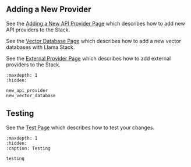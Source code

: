 
```{include} ../../../CONTRIBUTING.md
```

## Adding a New Provider

See the [Adding a New API Provider Page](new_api_provider.md) which describes how to add new API providers to the Stack.

See the [Vector Database Page](new_vector_database.md) which describes how to add a new vector databases with Llama Stack.

See the [External Provider Page](../providers/external/index.md) which describes how to add external providers to the Stack.
```{toctree}
:maxdepth: 1
:hidden:

new_api_provider
new_vector_database
```

## Testing

See the [Test Page](testing.md) which describes how to test your changes.
```{toctree}
:maxdepth: 1
:hidden:
:caption: Testing

testing
```
